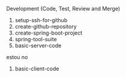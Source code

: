 Development (Code, Test, Review and Merge)

1. setup-ssh-for-github
1. create-github-repository
1. create-spring-boot-project
1. spring-tool-suite
1. basic-server-code


estou no
1. basic-client-code

